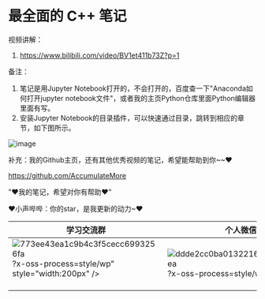 # 最全面的 C++ 笔记

视频讲解：

1. https://www.bilibili.com/video/BV1et411b73Z?p=1

备注：

1. 笔记是用Jupyter Notebook打开的，不会打开的，百度查一下"Anaconda如何打开jupyter notebook文件"，或者我的主页Python仓库里面Python编辑器里面有写。
2. 安装Jupyter Notebook的目录插件，可以快速通过目录，跳转到相应的章节，如下图所示。

![image](https://user-images.githubusercontent.com/60348867/199900750-6ee1becc-d5ce-49ac-81e9-83d4e276114f.png)

补充：我的Github主页，还有其他优秀视频的笔记，希望能帮助到你~~♥

https://github.com/AccumulateMore

"♥我的笔记，希望对你有帮助♥"

♥小声哔哔：你的star，是我更新的动力~♥

| 学习交流群                                                    | 个人微信                                                 |
| ------------------------------------------------------------ | -------------------------------------------------------- |
| ![773ee43ea1c9b4c3f5cecc6993256fa](https://user-images.githubusercontent.com/60348867/207504814-82a74090-3f06-446d-80d6-644fba9a9dd4.jpg)?x-oss-process=style/wp" style="width:200px" /><br/><br /> | ![ddde2cc0ba0132216dced3faf6c12ea](https://user-images.githubusercontent.com/60348867/207504858-9481a6d1-f33f-49c4-8702-06346fdb9554.jpg)?x-oss-process=style/wp" ><br> | 
